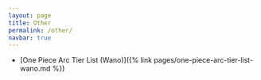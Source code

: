 ```yaml
---
layout: page
title: Other
permalink: /other/
navbar: true
---
```


- [One Piece Arc Tier List (Wano)]({% link pages/one-piece-arc-tier-list-wano.md %})